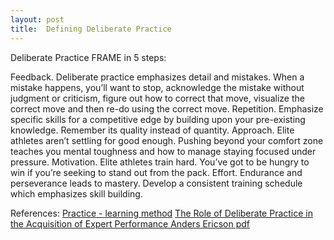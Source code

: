 ```yaml
---
layout: post
title:  Defining Deliberate Practice
---
```


Deliberate Practice FRAME in 5 steps:

Feedback. Deliberate practice emphasizes detail and mistakes. When a mistake happens, you’ll want to stop, acknowledge the mistake without judgment or criticism, figure out how to correct that move, visualize the correct move and then re-do using the correct move.
Repetition. Emphasize specific skills for a competitive edge by building upon your pre-existing knowledge. Remember its quality instead of quantity.
Approach. Elite athletes aren’t settling for good enough. Pushing beyond your comfort zone teaches you mental toughness and how to manage staying focused under pressure.
Motivation.  Elite athletes train hard. You’ve got to be hungry to win if you’re seeking to stand out from the pack.
Effort. Endurance and perseverance leads to mastery. Develop a consistent training schedule which emphasizes skill building.

References: 
[Practice - learning method](https://en.wikipedia.org/wiki/Practice_(learning_method))
[The Role of Deliberate Practice in the Acquisition of Expert Performance Anders Ericson pdf](http://projects.ict.usc.edu/itw/gel/EricssonDeliberatePracticePR93.PDF)
